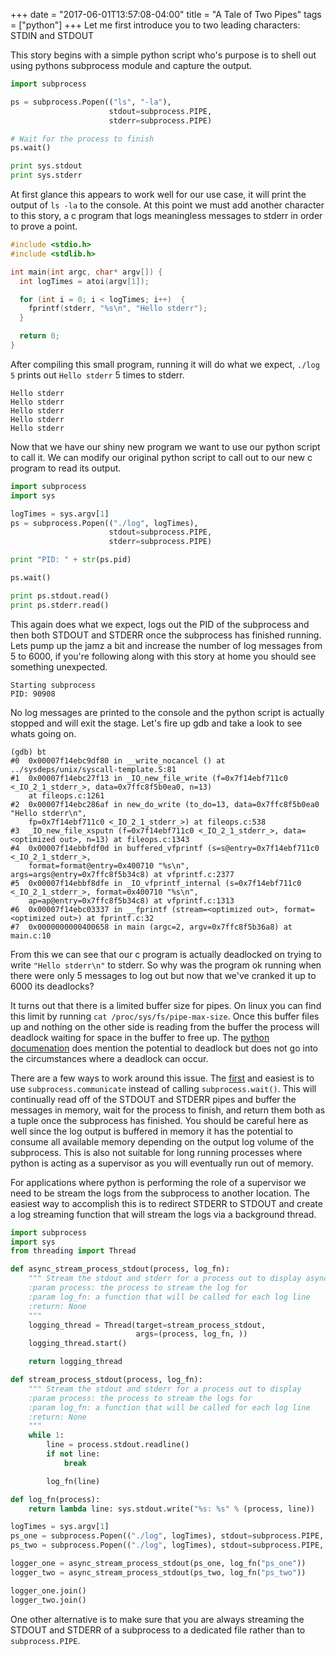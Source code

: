 +++
date = "2017-06-01T13:57:08-04:00"
title = "A Tale of Two Pipes"
tags = ["python"]
+++
Let me first introduce you to two leading characters: STDIN and STDOUT

<!--more-->

This story begins with a simple python script who's purpose is to shell out using pythons subprocess module and capture the output.

```python
import subprocess

ps = subprocess.Popen(("ls", "-la"),
                      stdout=subprocess.PIPE,
                      stderr=subprocess.PIPE)

# Wait for the process to finish
ps.wait()

print sys.stdout
print sys.stderr
```

At first glance this appears to work well for our use case, it will print the output of `ls -la` to the console. At this point we must add another character to this story, a c program that logs meaningless messages to stderr in order to prove a point.

```c
#include <stdio.h>
#include <stdlib.h>

int main(int argc, char* argv[]) {
  int logTimes = atoi(argv[1]);

  for (int i = 0; i < logTimes; i++)  {
    fprintf(stderr, "%s\n", "Hello stderr");
  }

  return 0;
}

```

After compiling this small program, running it will do what we expect, `./log 5` prints out `Hello stderr` 5 times to stderr.

```
Hello stderr
Hello stderr
Hello stderr
Hello stderr
Hello stderr
```

Now that we have our shiny new program we want to use our python script to call it. We can modify our original python script to call out to our new c program to read its output.

```python
import subprocess
import sys

logTimes = sys.argv[1]
ps = subprocess.Popen(("./log", logTimes),
                      stdout=subprocess.PIPE,
                      stderr=subprocess.PIPE)

print "PID: " + str(ps.pid)

ps.wait()

print ps.stdout.read()
print ps.stderr.read()

```

This again does what we expect, logs out the PID of the subprocess and then both STDOUT and STDERR once the subprocess has finished running. Lets pump up the jamz a bit and increase the number of log messages from 5 to 6000, if you're following along with this story at home you should see something unexpected.

```
Starting subprocess
PID: 90908

```

No log messages are printed to the console and the python script is actually stopped and will exit the stage. Let's fire up gdb and take a look to see whats going on.

```
(gdb) bt
#0  0x00007f14ebc9df80 in __write_nocancel () at ../sysdeps/unix/syscall-template.S:81
#1  0x00007f14ebc27f13 in _IO_new_file_write (f=0x7f14ebf711c0 <_IO_2_1_stderr_>, data=0x7ffc8f5b0ea0, n=13)
    at fileops.c:1261
#2  0x00007f14ebc286af in new_do_write (to_do=13, data=0x7ffc8f5b0ea0 "Hello stderr\n",
    fp=0x7f14ebf711c0 <_IO_2_1_stderr_>) at fileops.c:538
#3  _IO_new_file_xsputn (f=0x7f14ebf711c0 <_IO_2_1_stderr_>, data=<optimized out>, n=13) at fileops.c:1343
#4  0x00007f14ebbfdf0d in buffered_vfprintf (s=s@entry=0x7f14ebf711c0 <_IO_2_1_stderr_>,
    format=format@entry=0x400710 "%s\n", args=args@entry=0x7ffc8f5b34c8) at vfprintf.c:2377
#5  0x00007f14ebbf8dfe in _IO_vfprintf_internal (s=0x7f14ebf711c0 <_IO_2_1_stderr_>, format=0x400710 "%s\n",
    ap=ap@entry=0x7ffc8f5b34c8) at vfprintf.c:1313
#6  0x00007f14ebc03337 in __fprintf (stream=<optimized out>, format=<optimized out>) at fprintf.c:32
#7  0x0000000000400658 in main (argc=2, argv=0x7ffc8f5b36a8) at main.c:10
```

From this we can see that our c program is actually deadlocked on trying to write `"Hello stderr\n"` to stderr. So why was the program ok running when there were only 5 messages to log out but now that we've cranked it up to 6000 its deadlocks?

It turns out that there is a limited buffer size for pipes. On linux you can find this limit by running `cat /proc/sys/fs/pipe-max-size`. Once this buffer files up and nothing on the other side is reading from the buffer the process will deadlock waiting for space in the buffer to free up. The [python documenation](https://docs.python.org/2/library/subprocess.html#subprocess.call) does mention the potential to deadlock but does not go into the circumstances where a deadlock can occur.

There are a few ways to work around this issue. The [first](https://docs.python.org/2/library/subprocess.html#subprocess.Popen.communicate) and easiest is to use `subprocess.communicate` instead of calling `subprocess.wait()`. This will continually read off of the STDOUT and STDERR pipes and buffer the messages in memory, wait for the process to finish, and return them both as a tuple once the subprocess has finished. You should be careful here as well since the log output is buffered in memory it has the potential to consume all available memory depending on the output log volume of the subprocess. This is also not suitable for long running processes where python is acting as a supervisor as you will eventually run out of memory.

For applications where python is performing the role of a supervisor we need to be stream the logs from the subprocess to another location. The easiest way to accomplish this is to redirect STDERR to STDOUT and create a log streaming function that will stream the logs via a background thread.

```python
import subprocess
import sys
from threading import Thread

def async_stream_process_stdout(process, log_fn):
    """ Stream the stdout and stderr for a process out to display async
    :param process: the process to stream the log for
    :param log_fn: a function that will be called for each log line
    :return: None
    """
    logging_thread = Thread(target=stream_process_stdout,
                            args=(process, log_fn, ))
    logging_thread.start()

    return logging_thread

def stream_process_stdout(process, log_fn):
    """ Stream the stdout and stderr for a process out to display
    :param process: the process to stream the logs for
    :param log_fn: a function that will be called for each log line
    :return: None
    """
    while 1:
        line = process.stdout.readline()
        if not line:
            break

        log_fn(line)

def log_fn(process):
    return lambda line: sys.stdout.write("%s: %s" % (process, line))

logTimes = sys.argv[1]
ps_one = subprocess.Popen(("./log", logTimes), stdout=subprocess.PIPE, stderr=subprocess.STDOUT, bufsize=1)
ps_two = subprocess.Popen(("./log", logTimes), stdout=subprocess.PIPE, stderr=subprocess.STDOUT, bufsize=1)

logger_one = async_stream_process_stdout(ps_one, log_fn("ps_one"))
logger_two = async_stream_process_stdout(ps_two, log_fn("ps_two"))

logger_one.join()
logger_two.join()
```

One other alternative is to make sure that you are always streaming the STDOUT and STDERR of a subprocess to a dedicated file rather than to `subprocess.PIPE`.
